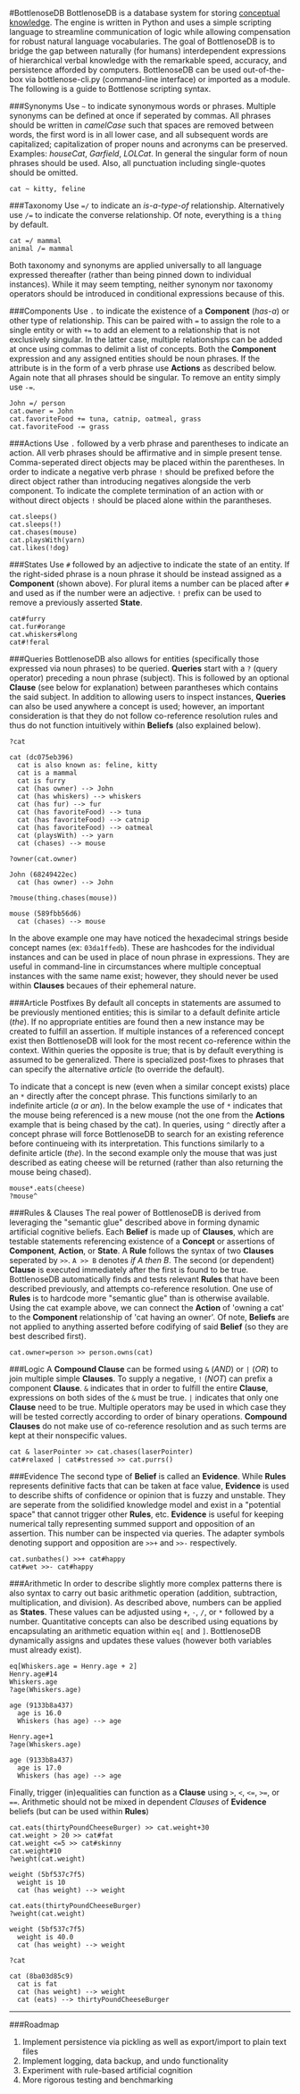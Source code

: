 #BottlenoseDB
BottlenoseDB is a database system for storing [conceptual knowledge](https://github.com/BHX2/BottlenoseDB/wiki/Why-BottlenoseDB%3F). The engine is written in Python and uses a simple scripting language to streamline communication of logic while allowing compensation for robust natural language vocabularies. The goal of BottlenoseDB is to bridge the gap between naturally (for humans) interdependent expressions of hierarchical verbal knowledge with the remarkable speed, accuracy, and persistence afforded by computers. BottlenoseDB can be used out-of-the-box via bottlenose-cli.py (command-line interface) or imported as a module. The following is a guide to Bottlenose scripting syntax.

###Synonyms
Use `~` to indicate synonymous words or phrases. Multiple synonyms can be defined at once if seperated by commas. All phrases should be written in *camelCase* such that spaces are removed between words, the first word is in all lower case, and all subsequent words are capitalized; capitalization of proper nouns and acronyms can be preserved. Examples: *houseCat*, *Garfield*, *LOLCat*. In general the singular form of noun phrases should be used. Also, all punctuation including single-quotes should be omitted.
```
cat ~ kitty, feline
```

###Taxonomy
Use `=/` to indicate an *is-a-type-of* relationship. Alternatively use `/=` to indicate the converse relationship. Of note, everything is a `thing` by default.
```
cat =/ mammal
animal /= mammal
```

Both taxonomy and synonyms are applied universally to all language expressed thereafter (rather than being pinned down to individual instances). While it may seem tempting, neither synonym nor taxonomy operators should be introduced in conditional expressions because of this. 

###Components
Use `.` to indicate the existence of a **Component** (*has-a*) or other type of relationship. This can be paired with `=` to assign the role to a single entity or with `+=` to add an element to a relationship that is not exclusively singular. In the latter case, multiple relationships can be added at once using commas to delimit a list of concepts. Both the **Component** expression and any assigned entities should be noun phrases. If the attribute is in the form of a verb phrase use **Actions** as described below. Again note that all phrases should be singular. To remove an entity simply use `-=`.
```
John =/ person
cat.owner = John
cat.favoriteFood += tuna, catnip, oatmeal, grass
cat.favoriteFood -= grass
```

###Actions
Use `.` followed by a verb phrase and parentheses to indicate an action. All verb phrases should be affirmative and in simple present tense. Comma-seperated direct objects may be placed within the parentheses. In order to indicate a negative verb phrase `!` should be prefixed before the direct object rather than introducing negatives alongside the verb component. To indicate the complete termination of an action with or without direct objects `!` should be placed alone within the parantheses.
```
cat.sleeps()
cat.sleeps(!)
cat.chases(mouse)
cat.playsWith(yarn)
cat.likes(!dog)
```

###States
Use `#` followed by an adjective to indicate the state of an entity. If the right-sided phrase is a noun phrase it should be instead assigned as a **Component** (shown above). For plural items a number can be placed after `#` and used as if the number were an adjective. `!` prefix can be used to remove a previously asserted **State**.
```
cat#furry
cat.fur#orange
cat.whiskers#long
cat#!feral
```

###Queries
BottlenoseDB also allows for entities (specifically those expressed via noun phrases) to be queried. **Queries** start with a `?` (query operator) preceding a noun phrase (subject). This is followed by an optional **Clause** (see below for explanation) between parantheses which contains the said subject. In addition to allowing users to inspect instances, **Queries** can also be used anywhere a concept is used; however, an important consideration is that they do not follow co-reference resolution rules and thus do not function intuitively within **Beliefs** (also explained below).
```
?cat
 
cat (dc075eb396)
  cat is also known as: feline, kitty
  cat is a mammal
  cat is furry
  cat (has owner) --> John
  cat (has whiskers) --> whiskers
  cat (has fur) --> fur
  cat (has favoriteFood) --> tuna
  cat (has favoriteFood) --> catnip
  cat (has favoriteFood) --> oatmeal
  cat (playsWith) --> yarn
  cat (chases) --> mouse

?owner(cat.owner)

John (68249422ec)
  cat (has owner) --> John

?mouse(thing.chases(mouse))

mouse (589fbb56d6)
  cat (chases) --> mouse

```
In the above example one may have noticed the hexadecimal strings beside concept names (ex: `03da1ffedb`). These are hashcodes for the individual instances and can be used in place of noun phrase in expressions. They are useful in command-line in circumstances where multiple conceptual instances with the same name exist; however, they should never be used within **Clauses** becaues of their ephemeral nature.

###Article Postfixes
By default all concepts in statements are assumed to be previously mentioned entities; this is similar to a default definite article (*the*). If no appropriate entities are found then a new instance may be created to fulfill an assertion. If multiple instances of a referenced concept exist then BottlenoseDB will look for the most recent co-reference within the context. Within queries the opposite is true; that is by default everything is assumed to be generalized. There is specialized post-fixes to phrases that can specify the alternative *article* (to override the default).

To indicate that a concept is new (even when a similar concept exists) place an `*` directly after the concept phrase. This functions similarly to an indefinite article (*a* or *an*). In the below example the use of `*` indicates that the mouse being referenced is a new mouse (not the one from the **Actions** example that is being chased by the cat). In queries, using `^` directly after a concept phrase will force BottlenoseDB to search for an existing reference before continueing with its interpretation. This functions similarly to a definite article (*the*). In the second example only the mouse that was just described as eating cheese will be returned (rather than also returning the mouse being chased).
```
mouse*.eats(cheese)
?mouse^
```

###Rules & Clauses
The real power of BottlenoseDB is derived from leveraging the "semantic glue" described above in forming dynamic artificial cognitive beliefs. Each **Belief** is made up of **Clauses**, which are testable statements referencing existence of a **Concept** or assertions of **Component**, **Action**, or **State**. A **Rule** follows the syntax of two **Clauses** seperated by `>>`. `A >> B` denotes *if A then B*. The second (or dependent) **Clause** is executed immediately after the first is found to be true. BottlenoseDB automatically finds and tests relevant **Rules** that have been described previously, and attempts co-reference resolution. One use of **Rules** is to hardcode more "semantic glue" than is otherwise available. Using the cat example above, we can connect the **Action** of 'owning a cat' to the **Component** relationship of 'cat having an owner'. Of note, **Beliefs** are not applied to anything asserted before codifying of said **Belief** (so they are best described first).
```
cat.owner=person >> person.owns(cat)
```

###Logic
A **Compound Clause** can be formed using `&` (*AND*) or `|` (*OR*) to join multiple simple **Clauses**. To supply a negative, `!` (*NOT*) can prefix a component **Clause**. `&` indicates that in order to fulfill the entire **Clause**, expressions on both sides of the `&` must be true. `|` indicates that only one **Clause** need to be true. Multiple operators may be used in which case they will be tested correctly according to order of binary operations. **Compound Clauses** do not make use of co-reference resolution and as such terms are kept at their nonspecific values.
```
cat & laserPointer >> cat.chases(laserPointer)
cat#relaxed | cat#stressed >> cat.purrs()
```

###Evidence
The second type of **Belief** is called an **Evidence**. While **Rules** represents definitive facts that can be taken at face value, **Evidence** is used to describe shifts of confidence or opinion that is fuzzy and unstable. They are seperate from the solidified knowledge model and exist in a "potential space" that cannot trigger other **Rules**, etc. **Evidence** is useful for keeping numerical tally representing summed support and opposition of an assertion. This number can be inspected via queries. The adapter symbols denoting support and opposition are `>>+` and `>>-` respectively.
```
cat.sunbathes() >>+ cat#happy
cat#wet >>- cat#happy
```

###Arithmetic
In order to describe slightly more complex patterns there is also syntax to carry out basic arithmetic operation (addition, subtraction, multiplication, and division). As described above, numbers can be applied as **States**. These values can be adjusted using `+`, `-`, `/`, or `*` followed by a number. Quantitative concepts can also be described using equations by encapsulating an arithmetic equation within `eq[` and `]`. BottlenoseDB dynamically assigns and updates these values (however both variables must already exist).
```
eq[Whiskers.age = Henry.age + 2]
Henry.age#14
Whiskers.age
?age(Whiskers.age)

age (9133b8a437)
  age is 16.0
  Whiskers (has age) --> age

Henry.age+1
?age(Whiskers.age)

age (9133b8a437)
  age is 17.0
  Whiskers (has age) --> age
```
Finally, trigger (in)equalities can function as a **Clause** using `>`, `<`, `<=`, `>=`, or `==`. Arithmetic should not be mixed in dependent *Clauses* of **Evidence** beliefs (but can be used within **Rules**)
```
cat.eats(thirtyPoundCheeseBurger) >> cat.weight+30
cat.weight > 20 >> cat#fat
cat.weight <=5 >> cat#skinny
cat.weight#10
?weight(cat.weight)

weight (5bf537c7f5)
  weight is 10
  cat (has weight) --> weight

cat.eats(thirtyPoundCheeseBurger)
?weight(cat.weight)

weight (5bf537c7f5)
  weight is 40.0
  cat (has weight) --> weight
  
?cat

cat (8ba03d85c9)
  cat is fat
  cat (has weight) --> weight
  cat (eats) --> thirtyPoundCheeseBurger
```

---
###Roadmap

1. Implement persistence via pickling as well as export/import to plain text files
2. Implement logging, data backup, and undo functionality
3. Experiment with rule-based artificial cognition
4. More rigorous testing and benchmarking